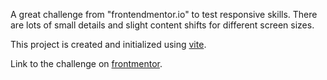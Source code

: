 A great challenge from "frontendmentor.io" to test responsive skills. There are lots of small details and slight content shifts for different screen sizes.

This project is created and initialized using [vite](https://vitejs.dev/).

Link to the challenge on [frontmentor](https://www.frontendmentor.io/challenges/manage-landing-page-SLXqC6P5).